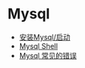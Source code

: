 # Mysql

- [安装Mysql/启动](./Mysql-Init.md)
- [Mysql Shell](./Mysql-Shell.md)
- [Mysql 常见的错误](./Mysql-Error.md)

